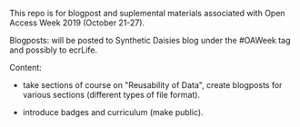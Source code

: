 This repo is for blogpost and suplemental materials associated with Open Access Week 2019 (October 21-27).

Blogposts: will  be posted to Synthetic Daisies blog under the #OAWeek tag and possibly to ecrLife.

Content:

* take sections of course on "Reusability of Data", create blogposts for various sections (different types of file format).

* introduce badges and curriculum (make public).
